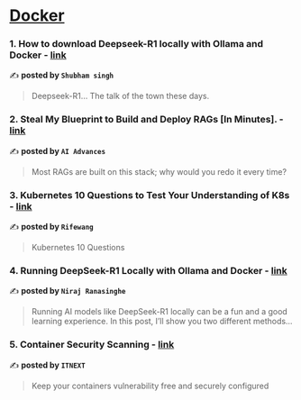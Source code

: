 
<h1><a href=https://medium.com/tag/docker/recommended target="_blank" rel="noopener noreferrer">Docker</a></h1>
<h3>1. How to download Deepseek-R1 locally with Ollama and Docker - <a href="https://medium.com/@proshubham5/how-to-download-deepseek-r1-locally-with-ollama-and-docker-18582d414d14" target="_blank" rel="noopener noreferrer">link</a></h3>

✍️ **posted by `Shubham singh`**

<blockquote>Deepseek-R1… The talk of the town these days.</blockquote>

<h3>2. Steal My Blueprint to Build and Deploy RAGs [In Minutes]. - <a href="https://medium.com/ai-advances/build-and-deploy-rag-llm-adf38e1ae260" target="_blank" rel="noopener noreferrer">link</a></h3>

✍️ **posted by `AI Advances`**

<blockquote>Most RAGs are built on this stack; why would you redo it every time?</blockquote>

<h3>3. Kubernetes 10 Questions to Test Your Understanding of K8s - <a href="https://medium.com/@rifewang/kubernetes-10-questions-to-test-your-understanding-of-k8s-c2860c9f3cbf" target="_blank" rel="noopener noreferrer">link</a></h3>

✍️ **posted by `Rifewang`**

<blockquote>Kubernetes 10 Questions</blockquote>

<h3>4. Running DeepSeek-R1 Locally with Ollama and Docker - <a href="https://medium.com/@nirajranasinghe/running-deepseek-r1-locally-with-ollama-and-docker-9b2b7d05607a" target="_blank" rel="noopener noreferrer">link</a></h3>

✍️ **posted by `Niraj Ranasinghe`**

<blockquote>Running AI models like DeepSeek-R1 locally can be a fun and a good learning experience. In this post, I’ll show you two different methods…</blockquote>

<h3>5. Container Security Scanning - <a href="https://medium.com/itnext/container-security-scanning-f16b438db58d" target="_blank" rel="noopener noreferrer">link</a></h3>

✍️ **posted by `ITNEXT`**

<blockquote>Keep your containers vulnerability free and securely configured</blockquote>

